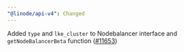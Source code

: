 ```yaml
---
"@linode/api-v4": Changed
---
```


Added `type` and `lke_cluster` to Nodebalancer interface and `getNodeBalancerBeta` function ([#11653](https://github.com/linode/manager/pull/11653))
